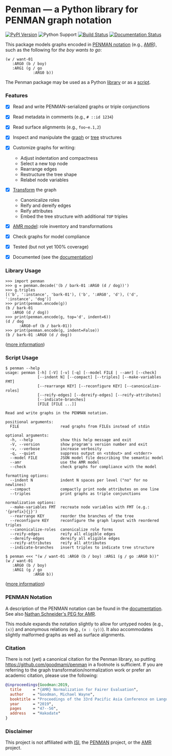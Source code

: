 
# Penman &mdash; a Python library for PENMAN graph notation

[![PyPI Version](https://img.shields.io/pypi/v/penman.svg)](https://pypi.org/project/Penman/)
![Python Support](https://img.shields.io/pypi/pyversions/penman.svg)
[![Build Status](https://travis-ci.org/goodmami/penman.svg?branch=develop)](https://travis-ci.org/goodmami/penman)
[![Documentation Status](https://readthedocs.org/projects/penman/badge/?version=latest)](https://penman.readthedocs.io/en/latest/?badge=latest)


This package models graphs encoded in [PENMAN
notation](#penman-notation) (e.g., [AMR][]), such as the following for
*the boy wants to go*:

```
(w / want-01
   :ARG0 (b / boy)
   :ARG1 (g / go
            :ARG0 b))
```

The Penman package may be used as a Python [library](#library-usage)
or as a [script](#script-usage).


### Features

- [x] Read and write PENMAN-serialized graphs or triple conjunctions
- [x] Read metadata in comments (e.g., `# ::id 1234`)
- [x] Read surface alignments (e.g., `foo~e.1,2`)
- [x] Inspect and manipulate the [graph][] or [tree][] structures
- [x] Customize graphs for writing:
  - Adjust indentation and compactness
  - Select a new top node
  - Rearrange edges
  - Restructure the tree shape
  - Relabel node variables
- [x] [Transform][transform] the graph
  - Canonicalize roles
  - Reify and dereify edges
  - Reify attributes
  - Embed the tree structure with additional `TOP` triples
- [x] [AMR model][]: role inventory and transformations
- [x] Check graphs for model compliance
- [x] Tested (but not yet 100% coverage)
- [x] Documented (see the [documentation][])


### Library Usage

```python-console
>>> import penman
>>> g = penman.decode('(b / bark-01 :ARG0 (d / dog))')
>>> g.triples
[('b', ':instance', 'bark-01'), ('b', ':ARG0', 'd'), ('d', ':instance', 'dog')]
>>> print(penman.encode(g))
(b / bark-01
   :ARG0 (d / dog))
>>> print(penman.encode(g, top='d', indent=6))
(d / dog
      :ARG0-of (b / bark-01))
>>> print(penman.encode(g, indent=False))
(b / bark-01 :ARG0 (d / dog))
```

([more information][as-library])

[as-library]: https://penman.readthedocs.io/en/latest/basic.html#using-penman-as-a-library


### Script Usage

```console
$ penman --help
usage: penman [-h] [-V] [-v] [-q] [--model FILE | --amr] [--check]
              [--indent N] [--compact] [--triples] [--make-variables FMT]
              [--rearrange KEY] [--reconfigure KEY] [--canonicalize-roles]
              [--reify-edges] [--dereify-edges] [--reify-attributes]
              [--indicate-branches]
              [FILE [FILE ...]]

Read and write graphs in the PENMAN notation.

positional arguments:
  FILE                  read graphs from FILEs instead of stdin

optional arguments:
  -h, --help            show this help message and exit
  -V, --version         show program's version number and exit
  -v, --verbose         increase verbosity
  -q, --quiet           suppress output on <stdout> and <stderr>
  --model FILE          JSON model file describing the semantic model
  --amr                 use the AMR model
  --check               check graphs for compliance with the model

formatting options:
  --indent N            indent N spaces per level ("no" for no newlines)
  --compact             compactly print node attributes on one line
  --triples             print graphs as triple conjunctions

normalization options:
  --make-variables FMT  recreate node variables with FMT (e.g.: '{prefix}{j}')
  --rearrange KEY       reorder the branches of the tree
  --reconfigure KEY     reconfigure the graph layout with reordered triples
  --canonicalize-roles  canonicalize role forms
  --reify-edges         reify all eligible edges
  --dereify-edges       dereify all eligible edges
  --reify-attributes    reify all attributes
  --indicate-branches   insert triples to indicate tree structure

$ penman <<< "(w / want-01 :ARG0 (b / boy) :ARG1 (g / go :ARG0 b))"
(w / want-01
   :ARG0 (b / boy)
   :ARG1 (g / go
            :ARG0 b))
```

([more information][as-tool])

[as-tool]: https://penman.readthedocs.io/en/latest/basic.html#using-penman-as-a-tool


### PENMAN Notation

A description of the PENMAN notation can be found in the
[documentation](https://penman.readthedocs.io/en/latest/notation.html).
See also [Nathan Schneider's PEG for
AMR](https://github.com/nschneid/amr-hackathon/blob/master/src/amr.peg).

This module expands the notation slightly to allow for untyped nodes
(e.g., `(x)`) and anonymous relations (e.g., `(x : (y))`). It also
accommodates slightly malformed graphs as well as surface alignments.

### Citation

There is not (yet) a canonical citation for the Penman library, so
putting https://github.com/goodmami/penman in a footnote is
sufficient. If you are referring to the graph
transformation/normalization work or prefer an academic citation,
please use the following:

``` bibtex
@inproceedings{Goodman:2019,
  title     = "{AMR} Normalization for Fairer Evaluation",
  author    = "Goodman, Michael Wayne",
  booktitle = "Proceedings of the 33rd Pacific Asia Conference on Language, Information, and Computation",
  year      = "2019",
  pages     = "47--56",
  address   = "Hakodate"
}
```

### Disclaimer

This project is not affiliated with [ISI][], the [PENMAN][] project,
or the [AMR][] project.

[PENMAN]: http://www.isi.edu/natural-language/penman/penman.html
[AMR]: http://amr.isi.edu/
[Kasper 1989]: http://www.aclweb.org/anthology/H89-1022
[PEG]: https://en.wikipedia.org/wiki/Parsing_expression_grammar
[ISI]: http://isi.edu/

[documentation]: https://penman.readthedocs.io/
[graph]: https://penman.readthedocs.io/en/latest/api/penman.graph.html
[tree]: https://penman.readthedocs.io/en/latest/api/penman.tree.html
[transform]: https://penman.readthedocs.io/en/latest/api/penman.transform.html
[AMR model]: https://penman.readthedocs.io/en/latest/api/penman.models.amr.html
